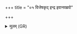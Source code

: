+++
title = "०५ विजेषकृद् इन्द्र इवानवब्रवो"

+++
<details><summary>मूलम् (GR)</summary>

विजेषकृद् इन्द्र इवानवब्रवो  
ऽस्माकं मन्यो अधिपा भवेह ।  
प्रियं ते नाम सहुरे गृणीमसि  
विद्मा तम् उत्सं यत आबभूविथ ॥
</details>